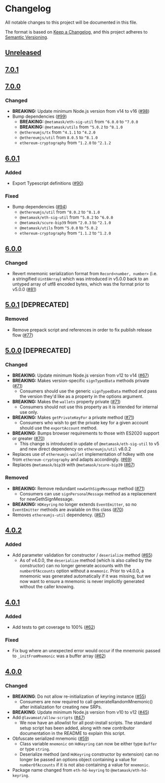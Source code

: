 # Changelog
All notable changes to this project will be documented in this file.

The format is based on [Keep a Changelog](https://keepachangelog.com/en/1.0.0/),
and this project adheres to [Semantic Versioning](https://semver.org/spec/v2.0.0.html).

## [Unreleased]

## [7.0.1]

## [7.0.0]
### Changed
- **BREAKING:** Update minimum Node.js version from v14 to v16 ([#98](https://github.com/MetaMask/eth-hd-keyring/pull/98))
- Bump dependencies ([#99](https://github.com/MetaMask/eth-hd-keyring/pull/99))
  * **BREAKING:** `@metamask/eth-sig-util` from `^6.0.0` to `^7.0.0`
  * **BREAKING:** `@metamask/utils` from `^5.0.2` to `^8.1.0`
  * `@ethereumjs/tx` from `^4.1.1` to `^4.2.0`
  * `@ethereumjs/util` from `8.0.5` to `^8.1.0`
  * `ethereum-cryptography` from `^1.2.0` to `^2.1.2`

## [6.0.1]
### Added
- Export Typescript definitions ([#90](https://github.com/MetaMask/eth-hd-keyring/pull/90))

### Fixed
- Bump dependencies ([#94](https://github.com/MetaMask/eth-hd-keyring/pull/94))
  * `@ethereumjs/util` from `^8.0.2` to `^8.1.0`
  * `@metamask/eth-sig-util` from `^5.0.2` to `^6.0.0`
  * `@metamask/scure-bip39` from `^2.0.3` to `^2.1.0`
  * `@metamask/utils` from `^5.0.0` to `^5.0.2`
  * `ethereum-cryptography` from `^1.1.2` to `^1.2.0`

## [6.0.0]
### Changed
- Revert mnemonic serialization format from `Record<number, number>` (i.e. a stringified `Uint8Array`) which was introduced in v5.0.0 back to an untyped array of utf8 encoded bytes, which was the format prior to v5.0.0 ([#81](https://github.com/MetaMask/eth-hd-keyring/pull/81))

## [5.0.1] [DEPRECATED]
### Removed
- Remove prepack script and references in order to fix publish release flow ([#77](https://github.com/MetaMask/eth-hd-keyring/pull/77))

## [5.0.0] [DEPRECATED]
### Changed
- **BREAKING**: Update minimum Node.js version from v12 to v14 ([#67](https://github.com/MetaMask/eth-hd-keyring/pull/67))
- **BREAKING:** Makes version-specific `signTypedData` methods private ([#71](https://github.com/MetaMask/eth-hd-keyring/pull/71))
    - Consumers should use the generic `signTypedData` method and pass the version they'd like as a property in the options argument.
- **BREAKING:** Makes the `wallets` property private ([#71](https://github.com/MetaMask/eth-hd-keyring/pull/71))
    - Consumers should not use this property as it is intended for internal use only.
- **BREAKING:** Makes `getPrivateKeyFor` a private method ([#71](https://github.com/MetaMask/eth-hd-keyring/pull/71))
    - Consumers who wish to get the private key for a given account should use the `exportAccount` method.
- **BREAKING:** Bumps browser requirements to those with ES2020 support or greater ([#70](https://github.com/MetaMask/eth-hd-keyring/pull/70))
    - This change is introduced in update of `@metamask/eth-sig-util` to v5 and new direct dependency on `ethereumjs/util` v8.0.2
- Replaces use of `ethereumjs-wallet` implementation of hdkey with one from `ethereum-cryptography` and adapts accordingly.  ([#69](https://github.com/MetaMask/eth-hd-keyring/pull/69))
- Replaces `@metamask/bip39` with `@metamask/scure-bip39` ([#67](https://github.com/MetaMask/eth-hd-keyring/pull/67))

### Removed
- **BREAKING:** Remove redundant `newGethSignMessage` method ([#71](https://github.com/MetaMask/eth-hd-keyring/pull/71))
   - Consumers can use `signPersonalMessage` method as a replacement for newGethSignMessage.
- **BREAKING:** `HDKeyring` no longer extends `EventEmitter`, so no `EventEmitter` methods are available on this class ([#70](https://github.com/MetaMask/eth-hd-keyring/pull/70))
- Removes `ethereumjs-util` dependency. ([#67](https://github.com/MetaMask/eth-hd-keyring/pull/67))

## [4.0.2]
### Added
- Add parameter validation for constructor / `deserialize` method ([#65](https://github.com/MetaMask/eth-hd-keyring/pull/65))
    - As of v4.0.0, the `deserialize` method (which is also called by the constructor) can no longer generate accounts with the `numberOfAccounts` option without a `mnemonic`. Prior to v4.0.0, a mnemonic was generated automatically if it was missing, but we now want to ensure a mnemonic is never implicitly generated without the caller knowing.

## [4.0.1]
### Added
- Add tests to get coverage to 100% ([#62](https://github.com/MetaMask/eth-hd-keyring/pull/62))

### Fixed
- Fix bug where an unexpected error would occur if the mnemonic passed to `_initFromMnemonic` was a buffer array ([#62](https://github.com/MetaMask/eth-hd-keyring/pull/62))

## [4.0.0]
### Changed
- **BREAKING**: Do not allow re-initialization of keyring instance ([#55](https://github.com/MetaMask/eth-hd-keyring/pull/55))
    - Consumers are now required to call generateRandomMnemonic() after initialization for creating new SRPs.
- **BREAKING**: Update minimum Node.js version from v10 to v12 ([#45](https://github.com/MetaMask/eth-hd-keyring/pull/45))
- Add `@lavamoat/allow-scripts` ([#47](https://github.com/MetaMask/eth-hd-keyring/pull/47))
    - We now have an allowlist for all post-install scripts. The standard setup script has been added, along with new contributor documentation in the README to explain this script.
- Obfuscate serialized mnemonic ([#59](https://github.com/MetaMask/eth-hd-keyring/pull/59))
    - Class variable `mnemonic` on `HdKeyring` can now be either type `Buffer` or type `string`.
    - Deserialize method (and `HdKeyring` constructor by extension) can no longer be passed an options object containing a value for `numberOfAccounts` if it is not also containing a value for `mnemonic`.
- Package name changed from `eth-hd-keyring` to `@metamask/eth-hd-keyring`.

[Unreleased]: https://github.com/MetaMask/eth-hd-keyring/compare/v7.0.1...HEAD
[7.0.1]: https://github.com/MetaMask/eth-hd-keyring/compare/v7.0.0...v7.0.1
[7.0.0]: https://github.com/MetaMask/eth-hd-keyring/compare/v6.0.1...v7.0.0
[6.0.1]: https://github.com/MetaMask/eth-hd-keyring/compare/v6.0.0...v6.0.1
[6.0.0]: https://github.com/MetaMask/eth-hd-keyring/compare/v5.0.1...v6.0.0
[5.0.1]: https://github.com/MetaMask/eth-hd-keyring/compare/v5.0.0...v5.0.1
[5.0.0]: https://github.com/MetaMask/eth-hd-keyring/compare/v4.0.2...v5.0.0
[4.0.2]: https://github.com/MetaMask/eth-hd-keyring/compare/v4.0.1...v4.0.2
[4.0.1]: https://github.com/MetaMask/eth-hd-keyring/compare/v4.0.0...v4.0.1
[4.0.0]: https://github.com/MetaMask/eth-hd-keyring/releases/tag/v4.0.0
